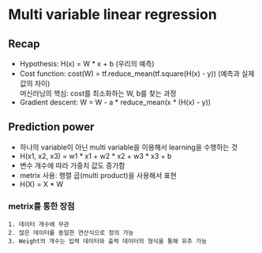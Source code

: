 # Multi variable linear regression

## Recap

- Hypothesis: H(x) = W * x + b (우리의 예측)
- Cost function: cost(W) = tf.reduce_mean(tf.square(H(x) - y)) (예측과 실제 값의 차이)
<br> 머신러닝의 핵심: cost를 최소화하는 W, b를 찾는 과정
- Gradient descent: W = W - a * reduce_mean(x * (H(x) - y))

## Prediction power

- 하나의 variable이 아닌 multi variable을 이용해서 learning을 수행하는 것
- H(x1, x2, x3) = w1 * x1 + w2 * x2 + w3 * x3 + b
- 변수 개수에 따라 가중치 값도 증가함
- metrix 사용: 행렬 곱(multi product)을 사용해서 표현
- H(X) = X * W

### metrix를 통한 장점
    1. 데이터 개수에 무관
    2. 많은 데이터를 동일한 연산식으로 정의 가능
    3. Weight의 개수는 입력 데이터와 출력 데이터의 형식을 통해 유추 가능




